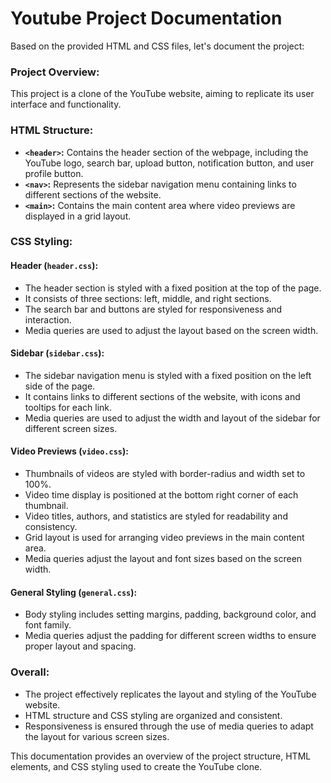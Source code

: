 <h1> Youtube Project Documentation </h1>

Based on the provided HTML and CSS files, let's document the project:

### Project Overview:
This project is a clone of the YouTube website, aiming to replicate its user interface and functionality.

### HTML Structure:
- **`<header>`:** Contains the header section of the webpage, including the YouTube logo, search bar, upload button, notification button, and user profile button.
- **`<nav>`:** Represents the sidebar navigation menu containing links to different sections of the website.
- **`<main>`:** Contains the main content area where video previews are displayed in a grid layout.

### CSS Styling:

#### Header (`header.css`):
- The header section is styled with a fixed position at the top of the page.
- It consists of three sections: left, middle, and right sections.
- The search bar and buttons are styled for responsiveness and interaction.
- Media queries are used to adjust the layout based on the screen width.

#### Sidebar (`sidebar.css`):
- The sidebar navigation menu is styled with a fixed position on the left side of the page.
- It contains links to different sections of the website, with icons and tooltips for each link.
- Media queries are used to adjust the width and layout of the sidebar for different screen sizes.

#### Video Previews (`video.css`):
- Thumbnails of videos are styled with border-radius and width set to 100%.
- Video time display is positioned at the bottom right corner of each thumbnail.
- Video titles, authors, and statistics are styled for readability and consistency.
- Grid layout is used for arranging video previews in the main content area.
- Media queries adjust the layout and font sizes based on the screen width.

#### General Styling (`general.css`):
- Body styling includes setting margins, padding, background color, and font family.
- Media queries adjust the padding for different screen widths to ensure proper layout and spacing.

### Overall:
- The project effectively replicates the layout and styling of the YouTube website.
- HTML structure and CSS styling are organized and consistent.
- Responsiveness is ensured through the use of media queries to adapt the layout for various screen sizes.

This documentation provides an overview of the project structure, HTML elements, and CSS styling used to create the YouTube clone.
